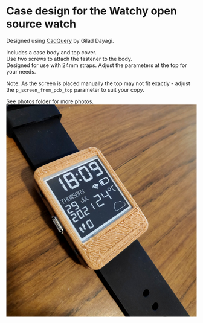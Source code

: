 # Case design for the Watchy open source watch
Designed using [CadQuery](https://github.com/CadQuery/cadquery) by Gilad Dayagi.

Includes a case body and top cover.  
Use two screws to attach the fastener to the body.  
Designed for use with 24mm straps.
Adjust the parameters at the top for your needs.  

Note:
As the screen is placed manually the top may not fit exactly - adjust the `p_screen_from_pcb_top` parameter to suit your copy.

See photos folder for more photos.
![Photo1](photos/photo1.jpg)
